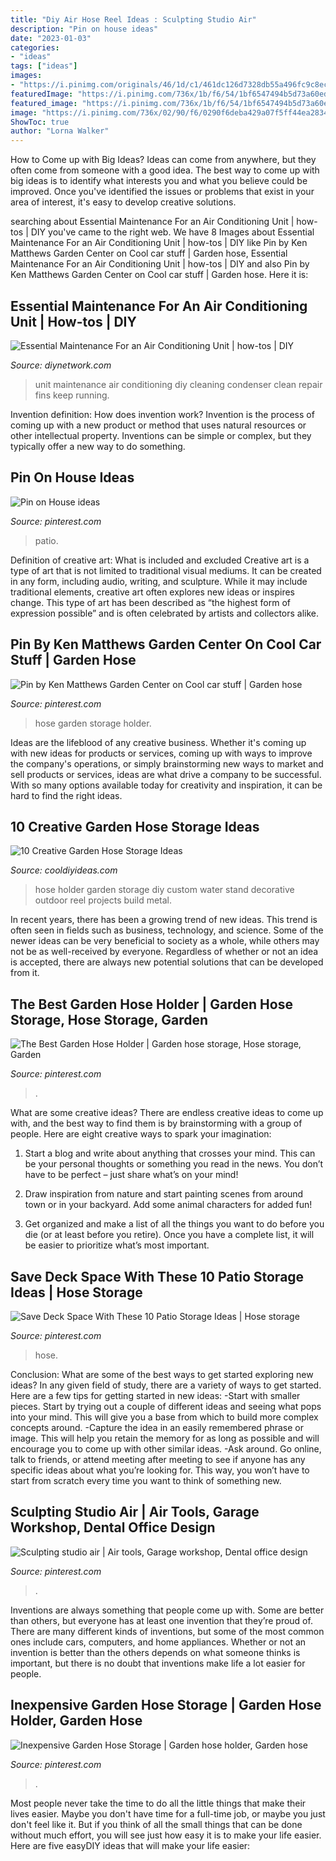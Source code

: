 ```yaml
---
title: "Diy Air Hose Reel Ideas : Sculpting Studio Air"
description: "Pin on house ideas"
date: "2023-01-03"
categories:
- "ideas"
tags: ["ideas"]
images:
- "https://i.pinimg.com/originals/46/1d/c1/461dc126d7328db55a496fc9c8ec3222.jpg"
featuredImage: "https://i.pinimg.com/736x/1b/f6/54/1bf6547494b5d73a60edc49d0ed8fa98.jpg"
featured_image: "https://i.pinimg.com/736x/1b/f6/54/1bf6547494b5d73a60edc49d0ed8fa98.jpg"
image: "https://i.pinimg.com/736x/02/90/f6/0290f6deba429a07f5ff44ea283421b1.jpg"
ShowToc: true
author: "Lorna Walker"
---
```



How to Come up with Big Ideas?
Ideas can come from anywhere, but they often come from someone with a good idea. The best way to come up with big ideas is to identify what interests you and what you believe could be improved. Once you've identified the issues or problems that exist in your area of interest, it's easy to develop creative solutions.

	

		
searching about Essential Maintenance For an Air Conditioning Unit | how-tos | DIY you've came to the right web. We have 8 Images about Essential Maintenance For an Air Conditioning Unit | how-tos | DIY like Pin by Ken Matthews Garden Center on Cool car stuff | Garden hose, Essential Maintenance For an Air Conditioning Unit | how-tos | DIY and also Pin by Ken Matthews Garden Center on Cool car stuff | Garden hose. Here it is:
		
    
## Essential Maintenance For An Air Conditioning Unit | How-tos | DIY

<img loading=lazy src="https://diy.sndimg.com/content/dam/images/diy/fullset/2015/2/20/0/Original-Sherri-James_205_Clean_Condenser_Fins.jpg.rend.hgtvcom.616.493.suffix/1424483383056.jpeg" onerror="this.onerror=null;this.src='https://tse2.mm.bing.net/th?id=OIP.QOzry4Gf5OI_1k6U88olBAHaF7&amp;pid=15.1';" alt="Essential Maintenance For an Air Conditioning Unit | how-tos | DIY">

_Source: diynetwork.com_

>unit maintenance air conditioning diy cleaning condenser clean repair fins keep running. 

	

Invention definition: How does invention work?
Invention is the process of coming up with a new product or method that uses natural resources or other intellectual property. Inventions can be simple or complex, but they typically offer a new way to do something.

    
## Pin On House Ideas

<img loading=lazy src="https://i.pinimg.com/originals/46/1d/c1/461dc126d7328db55a496fc9c8ec3222.jpg" onerror="this.onerror=null;this.src='https://tse1.mm.bing.net/th?id=OIP.GQ5Oay74NLKNGi5pm8FekgHaMU&amp;pid=15.1';" alt="Pin on House ideas">

_Source: pinterest.com_

>patio. 

	

Definition of creative art: What is included and excluded
Creative art is a type of art that is not limited to traditional visual mediums. It can be created in any form, including audio, writing, and sculpture. While it may include traditional elements, creative art often explores new ideas or inspires change. This type of art has been described as “the highest form of expression possible” and is often celebrated by artists and collectors alike.

    
## Pin By Ken Matthews Garden Center On Cool Car Stuff | Garden Hose

<img loading=lazy src="https://i.pinimg.com/originals/2c/11/4c/2c114c37b908d8470692a67e13b08522.jpg" onerror="this.onerror=null;this.src='https://tse4.mm.bing.net/th?id=OIP.MptaEXf6P2dGY4nnZ3vxcQHaJ7&amp;pid=15.1';" alt="Pin by Ken Matthews Garden Center on Cool car stuff | Garden hose">

_Source: pinterest.com_

>hose garden storage holder. 

	

Ideas are the lifeblood of any creative business. Whether it's coming up with new ideas for products or services, coming up with ways to improve the company's operations, or simply brainstorming new ways to market and sell products or services, ideas are what drive a company to be successful. With so many options available today for creativity and inspiration, it can be hard to find the right ideas.

    
## 10 Creative Garden Hose Storage Ideas

<img loading=lazy src="http://cooldiyideas.com/wp-content/uploads/2015/08/Hose-Holder-with-a-Custom-Look.jpg" onerror="this.onerror=null;this.src='https://tse1.mm.bing.net/th?id=OIP.xGdZJVjOk13VKaelry7I0wHaM9&amp;pid=15.1';" alt="10 Creative Garden Hose Storage Ideas">

_Source: cooldiyideas.com_

>hose holder garden storage diy custom water stand decorative outdoor reel projects build metal. 

	

In recent years, there has been a growing trend of new ideas. This trend is often seen in fields such as business, technology, and science. Some of the newer ideas can be very beneficial to society as a whole, while others may not be as well-received by everyone. Regardless of whether or not an idea is accepted, there are always new potential solutions that can be developed from it.

    
## The Best Garden Hose Holder | Garden Hose Storage, Hose Storage, Garden

<img loading=lazy src="https://i.pinimg.com/736x/1b/f6/54/1bf6547494b5d73a60edc49d0ed8fa98.jpg" onerror="this.onerror=null;this.src='https://tse1.mm.bing.net/th?id=OIP.IX7XJ2qVu2BBx7thngoX9wHaJx&amp;pid=15.1';" alt="The Best Garden Hose Holder | Garden hose storage, Hose storage, Garden">

_Source: pinterest.com_

>. 

	

What are some creative ideas?
There are endless creative ideas to come up with, and the best way to find them is by brainstorming with a group of people. Here are eight creative ways to spark your imagination: 
1. Start a blog and write about anything that crosses your mind. This can be your personal thoughts or something you read in the news. You don’t have to be perfect – just share what’s on your mind!

2. Draw inspiration from nature and start painting scenes from around town or in your backyard. Add some animal characters for added fun!

3. Get organized and make a list of all the things you want to do before you die (or at least before you retire). Once you have a complete list, it will be easier to prioritize what’s most important.

    
## Save Deck Space With These 10 Patio Storage Ideas | Hose Storage

<img loading=lazy src="https://i.pinimg.com/736x/e2/e6/a8/e2e6a8153c43df92a35a4ae47c157e00.jpg" onerror="this.onerror=null;this.src='https://tse2.mm.bing.net/th?id=OIP.Q2cmiggDQK0GcLSrIPD0hAHaHa&amp;pid=15.1';" alt="Save Deck Space With These 10 Patio Storage Ideas | Hose storage">

_Source: pinterest.com_

>hose. 

	

Conclusion: What are some of the best ways to get started exploring new ideas?
In any given field of study, there are a variety of ways to get started. Here are a few tips for getting started in new ideas: 
-Start with smaller pieces. Start by trying out a couple of different ideas and seeing what pops into your mind. This will give you a base from which to build more complex concepts around. 
-Capture the idea in an easily remembered phrase or image. This will help you retain the memory for as long as possible and will encourage you to come up with other similar ideas. 
-Ask around. Go online, talk to friends, or attend meeting after meeting to see if anyone has any specific ideas about what you’re looking for. This way, you won’t have to start from scratch every time you want to think of something new.

    
## Sculpting Studio Air | Air Tools, Garage Workshop, Dental Office Design

<img loading=lazy src="https://i.pinimg.com/originals/57/e2/af/57e2af1149331aa4eedc191fe6c40fa5.jpg" onerror="this.onerror=null;this.src='https://tse2.mm.bing.net/th?id=OIP.cHFio3BOzZc4CtPk29f1MgHaJ4&amp;pid=15.1';" alt="Sculpting studio air | Air tools, Garage workshop, Dental office design">

_Source: pinterest.com_

>. 

	

Inventions are always something that people come up with. Some are better than others, but everyone has at least one invention that they’re proud of. There are many different kinds of inventions, but some of the most common ones include cars, computers, and home appliances. Whether or not an invention is better than the others depends on what someone thinks is important, but there is no doubt that inventions make life a lot easier for people.

    
## Inexpensive Garden Hose Storage | Garden Hose Holder, Garden Hose

<img loading=lazy src="https://i.pinimg.com/736x/02/90/f6/0290f6deba429a07f5ff44ea283421b1.jpg" onerror="this.onerror=null;this.src='https://tse1.mm.bing.net/th?id=OIP.uMjrtypw8zDJjB0JUoG6YAHaKy&amp;pid=15.1';" alt="Inexpensive Garden Hose Storage | Garden hose holder, Garden hose">

_Source: pinterest.com_

>. 

	

Most people never take the time to do all the little things that make their lives easier. Maybe you don't have time for a full-time job, or maybe you just don't feel like it. But if you think of all the small things that can be done without much effort, you will see just how easy it is to make your life easier. Here are five easyDIY ideas that will make your life easier: 

